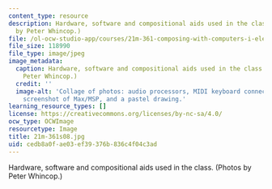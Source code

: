 ```yaml
---
content_type: resource
description: Hardware, software and compositional aids used in the class. (Photos
  by Peter Whincop.)
file: /ol-ocw-studio-app/courses/21m-361-composing-with-computers-i-electronic-music-composition-spring-2008/cedb8a0fae03ef39376b836c4f04c3ad_21m-361s08.jpg
file_size: 118990
file_type: image/jpeg
image_metadata:
  caption: Hardware, software and compositional aids used in the class. (Photos by
    Peter Whincop.)
  credit: ''
  image-alt: 'Collage of photos: audio processors, MIDI keyboard connected to computer,
    screenshot of Max/MSP, and a pastel drawing.'
learning_resource_types: []
license: https://creativecommons.org/licenses/by-nc-sa/4.0/
ocw_type: OCWImage
resourcetype: Image
title: 21m-361s08.jpg
uid: cedb8a0f-ae03-ef39-376b-836c4f04c3ad
---
```

Hardware, software and compositional aids used in the class. (Photos by Peter Whincop.)